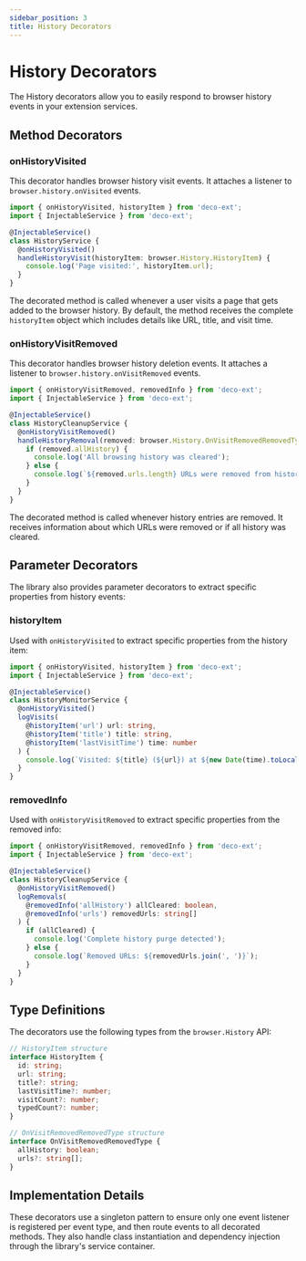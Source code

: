 ```yaml
---
sidebar_position: 3
title: History Decorators
---
```


# History Decorators

The History decorators allow you to easily respond to browser history events in your extension services.

## Method Decorators

### onHistoryVisited

This decorator handles browser history visit events. It attaches a listener to `browser.history.onVisited` events.

```typescript
import { onHistoryVisited, historyItem } from 'deco-ext';
import { InjectableService } from 'deco-ext';

@InjectableService()
class HistoryService {
  @onHistoryVisited()
  handleHistoryVisit(historyItem: browser.History.HistoryItem) {
    console.log('Page visited:', historyItem.url);
  }
}
```

The decorated method is called whenever a user visits a page that gets added to the browser history. By default, the method receives the complete `historyItem` object which includes details like URL, title, and visit time.

### onHistoryVisitRemoved

This decorator handles browser history deletion events. It attaches a listener to `browser.history.onVisitRemoved` events.

```typescript
import { onHistoryVisitRemoved, removedInfo } from 'deco-ext';
import { InjectableService } from 'deco-ext';

@InjectableService()
class HistoryCleanupService {
  @onHistoryVisitRemoved()
  handleHistoryRemoval(removed: browser.History.OnVisitRemovedRemovedType) {
    if (removed.allHistory) {
      console.log('All browsing history was cleared');
    } else {
      console.log(`${removed.urls.length} URLs were removed from history`);
    }
  }
}
```

The decorated method is called whenever history entries are removed. It receives information about which URLs were removed or if all history was cleared.

## Parameter Decorators

The library also provides parameter decorators to extract specific properties from history events:

### historyItem

Used with `onHistoryVisited` to extract specific properties from the history item:

```typescript
import { onHistoryVisited, historyItem } from 'deco-ext';
import { InjectableService } from 'deco-ext';

@InjectableService()
class HistoryMonitorService {
  @onHistoryVisited()
  logVisits(
    @historyItem('url') url: string,
    @historyItem('title') title: string,
    @historyItem('lastVisitTime') time: number
  ) {
    console.log(`Visited: ${title} (${url}) at ${new Date(time).toLocaleString()}`);
  }
}
```

### removedInfo

Used with `onHistoryVisitRemoved` to extract specific properties from the removed info:

```typescript
import { onHistoryVisitRemoved, removedInfo } from 'deco-ext';
import { InjectableService } from 'deco-ext';

@InjectableService()
class HistoryCleanupService {
  @onHistoryVisitRemoved()
  logRemovals(
    @removedInfo('allHistory') allCleared: boolean,
    @removedInfo('urls') removedUrls: string[]
  ) {
    if (allCleared) {
      console.log('Complete history purge detected');
    } else {
      console.log(`Removed URLs: ${removedUrls.join(', ')}`);
    }
  }
}
```

## Type Definitions

The decorators use the following types from the `browser.History` API:

```typescript
// HistoryItem structure
interface HistoryItem {
  id: string;
  url: string;
  title?: string;
  lastVisitTime?: number;
  visitCount?: number;
  typedCount?: number;
}

// OnVisitRemovedRemovedType structure
interface OnVisitRemovedRemovedType {
  allHistory: boolean;
  urls?: string[];
}
```

## Implementation Details

These decorators use a singleton pattern to ensure only one event listener is registered per event type, and then route events to all decorated methods. They also handle class instantiation and dependency injection through the library's service container.